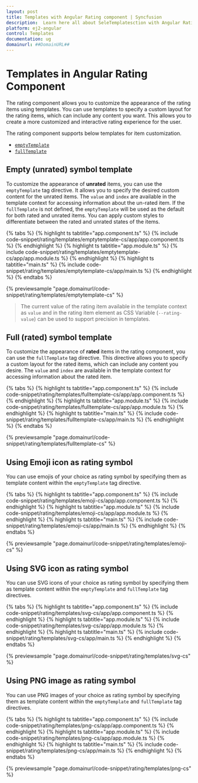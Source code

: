 ```yaml
---
layout: post
title: Templates with Angular Rating component | Syncfusion
description:  Learn here all about SeleTemplatesction with Angular Rating component of Syncfusion Essential JS 2 and more details.
platform: ej2-angular
control: Templates
documentation: ug
domainurl: ##DomainURL##
---
```


# Templates in Angular Rating Component

The rating component allows you to customize the appearance of the rating items using templates. You can use templates to specify a custom layout for the rating items, which can include any content you want. This allows you to create a more customized and interactive rating experience for the user.

The rating component supports below templates for item customization.

* [`emptyTemplate`](https://ej2.syncfusion.com/angular/documentation/api/rating#emptytemplate)
* [`fullTemplate`](https://ej2.syncfusion.com/angular/documentation/api/rating#fulltemplate)

## Empty (unrated) symbol template

To customize the appearance of **unrated** items, you can use the `emptyTemplate` tag directive. It allows you to specify the desired custom content for the unrated items.
The `value` and `index` are available in the template context for accessing information about the un-rated item.
If the `fullTemplate` is not defined, the `emptyTemplate` will be used as the default for both rated and unrated items. You can apply custom styles to differentiate between the rated and unrated states of the items.

{% tabs %}
{% highlight ts tabtitle="app.component.ts" %}
{% include code-snippet/rating/templates/emptytemplate-cs/app/app.component.ts %}
{% endhighlight %}
{% highlight ts tabtitle="app.module.ts" %}
{% include code-snippet/rating/templates/emptytemplate-cs/app/app.module.ts %}
{% endhighlight %}
{% highlight ts tabtitle="main.ts" %}
{% include code-snippet/rating/templates/emptytemplate-cs/app/main.ts %}
{% endhighlight %}
{% endtabs %}

{% previewsample "page.domainurl/code-snippet/rating/templates/emptytemplate-cs" %}

> The current value of the rating item available in the template context as `value` and in the rating item element as CSS Variable (`--rating-value`) can be used to support precision in templates.

## Full (rated) symbol template

To customize the appearance of **rated** items in the rating component, you can use the `fullTemplate` tag directive. This directive allows you to specify a custom layout for the rated items, which can include any content you desire.
The `value` and `index` are available in the template context for accessing information about the rated item.

{% tabs %}
{% highlight ts tabtitle="app.component.ts" %}
{% include code-snippet/rating/templates/fulltemplate-cs/app/app.component.ts %}
{% endhighlight %}
{% highlight ts tabtitle="app.module.ts" %}
{% include code-snippet/rating/templates/fulltemplate-cs/app/app.module.ts %}
{% endhighlight %}
{% highlight ts tabtitle="main.ts" %}
{% include code-snippet/rating/templates/fulltemplate-cs/app/main.ts %}
{% endhighlight %}
{% endtabs %}

{% previewsample "page.domainurl/code-snippet/rating/templates/fulltemplate-cs" %}

## Using Emoji icon as rating symbol

You can use emojis of your choice as rating symbol by specifying them as template content within the `emptyTemplate` tag directive.

{% tabs %}
{% highlight ts tabtitle="app.component.ts" %}
{% include code-snippet/rating/templates/emoji-cs/app/app.component.ts %}
{% endhighlight %}
{% highlight ts tabtitle="app.module.ts" %}
{% include code-snippet/rating/templates/emoji-cs/app/app.module.ts %}
{% endhighlight %}
{% highlight ts tabtitle="main.ts" %}
{% include code-snippet/rating/templates/emoji-cs/app/main.ts %}
{% endhighlight %}
{% endtabs %}

{% previewsample "page.domainurl/code-snippet/rating/templates/emoji-cs" %}

## Using SVG icon as rating symbol

You can use SVG icons of your choice as rating symbol by specifying them as template content within the `emptyTemplate` and `fullTemplate` tag directives.

{% tabs %}
{% highlight ts tabtitle="app.component.ts" %}
{% include code-snippet/rating/templates/svg-cs/app/app.component.ts %}
{% endhighlight %}
{% highlight ts tabtitle="app.module.ts" %}
{% include code-snippet/rating/templates/svg-cs/app/app.module.ts %}
{% endhighlight %}
{% highlight ts tabtitle="main.ts" %}
{% include code-snippet/rating/templates/svg-cs/app/main.ts %}
{% endhighlight %}
{% endtabs %}

{% previewsample "page.domainurl/code-snippet/rating/templates/svg-cs" %}

## Using PNG image as rating symbol

You can use PNG images of your choice as rating symbol by specifying them as template content within the `emptyTemplate` and `fullTemplate` tag directives.

{% tabs %}
{% highlight ts tabtitle="app.component.ts" %}
{% include code-snippet/rating/templates/png-cs/app/app.component.ts %}
{% endhighlight %}
{% highlight ts tabtitle="app.module.ts" %}
{% include code-snippet/rating/templates/png-cs/app/app.module.ts %}
{% endhighlight %}
{% highlight ts tabtitle="main.ts" %}
{% include code-snippet/rating/templates/png-cs/app/main.ts %}
{% endhighlight %}
{% endtabs %}

{% previewsample "page.domainurl/code-snippet/rating/templates/png-cs" %}
